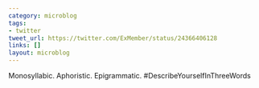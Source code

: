 ```yaml
---
category: microblog
tags:
- twitter
tweet_url: https://twitter.com/ExMember/status/24366406128
links: []
layout: microblog
---
```

Monosyllabic. Aphoristic. Epigrammatic. #DescribeYourselfInThreeWords
